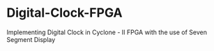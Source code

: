 # Digital-Clock-FPGA
Implementing Digital Clock in Cyclone - II FPGA with the use of Seven Segment Display
